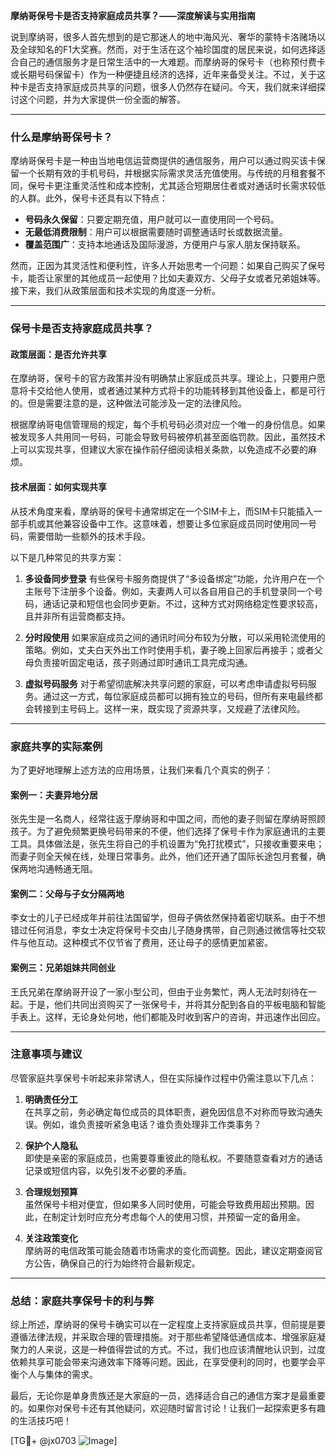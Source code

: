 **摩纳哥保号卡是否支持家庭成员共享？——深度解读与实用指南**

说到摩纳哥，很多人首先想到的是它那迷人的地中海风光、奢华的蒙特卡洛赌场以及全球知名的F1大奖赛。然而，对于生活在这个袖珍国度的居民来说，如何选择适合自己的通信服务才是日常生活中的一大难题。而摩纳哥的保号卡（也称预付费卡或长期号码保留卡）作为一种便捷且经济的选择，近年来备受关注。不过，关于这种卡是否支持家庭成员共享的问题，很多人仍然存在疑问。今天，我们就来详细探讨这个问题，并为大家提供一份全面的解答。

---

### **什么是摩纳哥保号卡？**

摩纳哥保号卡是一种由当地电信运营商提供的通信服务，用户可以通过购买该卡保留一个长期有效的手机号码，并根据实际需求灵活充值使用。与传统的月租套餐不同，保号卡更注重灵活性和成本控制，尤其适合短期居住者或对通话时长需求较低的人群。此外，保号卡还具有以下特点：

- **号码永久保留**：只要定期充值，用户就可以一直使用同一个号码。
- **无最低消费限制**：用户可以根据需要随时调整通话时长或数据流量。
- **覆盖范围广**：支持本地通话及国际漫游，方便用户与家人朋友保持联系。

然而，正因为其灵活性和便利性，许多人开始思考一个问题：如果自己购买了保号卡，能否让家里的其他成员一起使用？比如夫妻双方、父母子女或者兄弟姐妹等。接下来，我们从政策层面和技术实现的角度逐一分析。

---

### **保号卡是否支持家庭成员共享？**

#### **政策层面：是否允许共享**
在摩纳哥，保号卡的官方政策并没有明确禁止家庭成员共享。理论上，只要用户愿意将卡交给他人使用，或者通过某种方式将卡的功能转移到其他设备上，都是可行的。但是需要注意的是，这种做法可能涉及一定的法律风险。

根据摩纳哥电信管理局的规定，每个手机号码必须对应一个唯一的身份信息。如果被发现多人共用同一号码，可能会导致号码被停机甚至面临罚款。因此，虽然技术上可以实现共享，但建议大家在操作前仔细阅读相关条款，以免造成不必要的麻烦。

#### **技术层面：如何实现共享**
从技术角度来看，摩纳哥的保号卡通常绑定在一个SIM卡上，而SIM卡只能插入一部手机或其他兼容设备中工作。这意味着，想要让多位家庭成员同时使用同一号码，需要借助一些额外的技术手段。

以下是几种常见的共享方案：

1. **多设备同步登录**
   有些保号卡服务商提供了“多设备绑定”功能，允许用户在一个主账号下注册多个设备。例如，夫妻两人可以各自用自己的手机登录同一个号码，通话记录和短信也会同步更新。不过，这种方式对网络稳定性要求较高，且并非所有运营商都支持。

2. **分时段使用**
   如果家庭成员之间的通讯时间分布较为分散，可以采用轮流使用的策略。例如，丈夫白天外出工作时使用手机，妻子晚上回家后再接手；或者父母负责接听固定电话，孩子则通过即时通讯工具完成沟通。

3. **虚拟号码服务**
   对于希望彻底解决共享问题的家庭，可以考虑申请虚拟号码服务。通过这一方式，每位家庭成员都可以拥有独立的号码，但所有来电最终都会转接到主号码上。这样一来，既实现了资源共享，又规避了法律风险。

---

### **家庭共享的实际案例**

为了更好地理解上述方法的应用场景，让我们来看几个真实的例子：

#### **案例一：夫妻异地分居**
张先生是一名商人，经常往返于摩纳哥和中国之间，而他的妻子则留在摩纳哥照顾孩子。为了避免频繁更换号码带来的不便，他们选择了保号卡作为家庭通讯的主要工具。具体做法是，张先生将自己的手机设置为“免打扰模式”，只接收重要来电；而妻子则全天候在线，处理日常事务。此外，他们还开通了国际长途包月套餐，确保两地沟通畅通无阻。

#### **案例二：父母与子女分隔两地**
李女士的儿子已经成年并前往法国留学，但母子俩依然保持着密切联系。由于不想错过任何消息，李女士决定将保号卡交由儿子随身携带，自己则通过微信等社交软件与他互动。这种模式不仅节省了费用，还让母子的感情更加紧密。

#### **案例三：兄弟姐妹共同创业**
王氏兄弟在摩纳哥开设了一家小型公司，但由于业务繁忙，两人无法时刻待在一起。于是，他们共同出资购买了一张保号卡，并将其分配到各自的平板电脑和智能手表上。这样，无论身处何地，他们都能及时收到客户的咨询，并迅速作出回应。

---

### **注意事项与建议**

尽管家庭共享保号卡听起来非常诱人，但在实际操作过程中仍需注意以下几点：

1. **明确责任分工**  
   在共享之前，务必确定每位成员的具体职责，避免因信息不对称而导致沟通失误。例如，谁负责接听紧急电话？谁负责处理非工作类事务？

2. **保护个人隐私**  
   即使是亲密的家庭成员，也需要尊重彼此的隐私权。不要随意查看对方的通话记录或短信内容，以免引发不必要的矛盾。

3. **合理规划预算**  
   虽然保号卡相对便宜，但如果多人同时使用，可能会导致费用超出预期。因此，在制定计划时应充分考虑每个人的使用习惯，并预留一定的备用金。

4. **关注政策变化**  
   摩纳哥的电信政策可能会随着市场需求的变化而调整。因此，建议定期查阅官方公告，确保自己的行为始终符合最新规定。

---

### **总结：家庭共享保号卡的利与弊**

综上所述，摩纳哥的保号卡确实可以在一定程度上支持家庭成员共享，但前提是要遵循法律法规，并采取合理的管理措施。对于那些希望降低通信成本、增强家庭凝聚力的人来说，这是一种值得尝试的方式。不过，我们也应该清醒地认识到，过度依赖共享可能会带来沟通效率下降等问题。因此，在享受便利的同时，也要学会平衡个人与集体的需求。

最后，无论你是单身贵族还是大家庭的一员，选择适合自己的通信方案才是最重要的。如果你对保号卡还有其他疑问，欢迎随时留言讨论！让我们一起探索更多有趣的生活技巧吧！

[TG💪+ @jx0703 ![Image](https://github.com/user-attachments/assets/dbca1d08-cadb-493c-b0ec-ad6f7a83f270)]